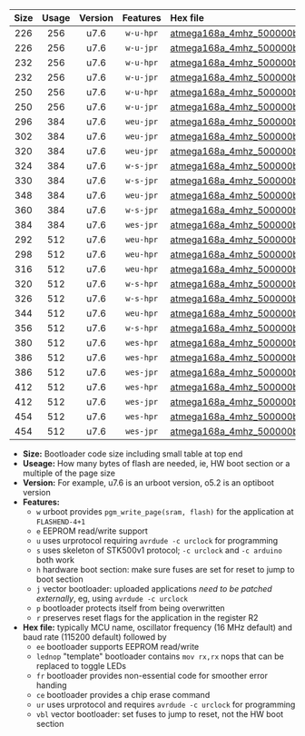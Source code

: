 |Size|Usage|Version|Features|Hex file|
|:-:|:-:|:-:|:-:|:--|
|226|256|u7.6|`w-u-hpr`|[atmega168a_4mhz_500000bps_ur.hex](https://raw.githubusercontent.com/stefanrueger/urboot/main//atmega168a_4mhz_500000bps_ur.hex)|
|226|256|u7.6|`w-u-jpr`|[atmega168a_4mhz_500000bps_ur_vbl.hex](https://raw.githubusercontent.com/stefanrueger/urboot/main//atmega168a_4mhz_500000bps_ur_vbl.hex)|
|232|256|u7.6|`w-u-hpr`|[atmega168a_4mhz_500000bps_lednop_ur.hex](https://raw.githubusercontent.com/stefanrueger/urboot/main//atmega168a_4mhz_500000bps_lednop_ur.hex)|
|232|256|u7.6|`w-u-jpr`|[atmega168a_4mhz_500000bps_lednop_ur_vbl.hex](https://raw.githubusercontent.com/stefanrueger/urboot/main//atmega168a_4mhz_500000bps_lednop_ur_vbl.hex)|
|250|256|u7.6|`w-u-hpr`|[atmega168a_4mhz_500000bps_lednop_fr_ur.hex](https://raw.githubusercontent.com/stefanrueger/urboot/main//atmega168a_4mhz_500000bps_lednop_fr_ur.hex)|
|250|256|u7.6|`w-u-jpr`|[atmega168a_4mhz_500000bps_lednop_fr_ur_vbl.hex](https://raw.githubusercontent.com/stefanrueger/urboot/main//atmega168a_4mhz_500000bps_lednop_fr_ur_vbl.hex)|
|296|384|u7.6|`weu-jpr`|[atmega168a_4mhz_500000bps_ee_ur_vbl.hex](https://raw.githubusercontent.com/stefanrueger/urboot/main//atmega168a_4mhz_500000bps_ee_ur_vbl.hex)|
|302|384|u7.6|`weu-jpr`|[atmega168a_4mhz_500000bps_ee_lednop_ur_vbl.hex](https://raw.githubusercontent.com/stefanrueger/urboot/main//atmega168a_4mhz_500000bps_ee_lednop_ur_vbl.hex)|
|320|384|u7.6|`weu-jpr`|[atmega168a_4mhz_500000bps_ee_lednop_fr_ur_vbl.hex](https://raw.githubusercontent.com/stefanrueger/urboot/main//atmega168a_4mhz_500000bps_ee_lednop_fr_ur_vbl.hex)|
|324|384|u7.6|`w-s-jpr`|[atmega168a_4mhz_500000bps_vbl.hex](https://raw.githubusercontent.com/stefanrueger/urboot/main//atmega168a_4mhz_500000bps_vbl.hex)|
|330|384|u7.6|`w-s-jpr`|[atmega168a_4mhz_500000bps_lednop_vbl.hex](https://raw.githubusercontent.com/stefanrueger/urboot/main//atmega168a_4mhz_500000bps_lednop_vbl.hex)|
|348|384|u7.6|`weu-jpr`|[atmega168a_4mhz_500000bps_ee_lednop_fr_ce_ur_vbl.hex](https://raw.githubusercontent.com/stefanrueger/urboot/main//atmega168a_4mhz_500000bps_ee_lednop_fr_ce_ur_vbl.hex)|
|360|384|u7.6|`w-s-jpr`|[atmega168a_4mhz_500000bps_lednop_fr_vbl.hex](https://raw.githubusercontent.com/stefanrueger/urboot/main//atmega168a_4mhz_500000bps_lednop_fr_vbl.hex)|
|384|384|u7.6|`wes-jpr`|[atmega168a_4mhz_500000bps_ee_vbl.hex](https://raw.githubusercontent.com/stefanrueger/urboot/main//atmega168a_4mhz_500000bps_ee_vbl.hex)|
|292|512|u7.6|`weu-hpr`|[atmega168a_4mhz_500000bps_ee_ur.hex](https://raw.githubusercontent.com/stefanrueger/urboot/main//atmega168a_4mhz_500000bps_ee_ur.hex)|
|298|512|u7.6|`weu-hpr`|[atmega168a_4mhz_500000bps_ee_lednop_ur.hex](https://raw.githubusercontent.com/stefanrueger/urboot/main//atmega168a_4mhz_500000bps_ee_lednop_ur.hex)|
|316|512|u7.6|`weu-hpr`|[atmega168a_4mhz_500000bps_ee_lednop_fr_ur.hex](https://raw.githubusercontent.com/stefanrueger/urboot/main//atmega168a_4mhz_500000bps_ee_lednop_fr_ur.hex)|
|320|512|u7.6|`w-s-hpr`|[atmega168a_4mhz_500000bps.hex](https://raw.githubusercontent.com/stefanrueger/urboot/main//atmega168a_4mhz_500000bps.hex)|
|326|512|u7.6|`w-s-hpr`|[atmega168a_4mhz_500000bps_lednop.hex](https://raw.githubusercontent.com/stefanrueger/urboot/main//atmega168a_4mhz_500000bps_lednop.hex)|
|344|512|u7.6|`weu-hpr`|[atmega168a_4mhz_500000bps_ee_lednop_fr_ce_ur.hex](https://raw.githubusercontent.com/stefanrueger/urboot/main//atmega168a_4mhz_500000bps_ee_lednop_fr_ce_ur.hex)|
|356|512|u7.6|`w-s-hpr`|[atmega168a_4mhz_500000bps_lednop_fr.hex](https://raw.githubusercontent.com/stefanrueger/urboot/main//atmega168a_4mhz_500000bps_lednop_fr.hex)|
|380|512|u7.6|`wes-hpr`|[atmega168a_4mhz_500000bps_ee.hex](https://raw.githubusercontent.com/stefanrueger/urboot/main//atmega168a_4mhz_500000bps_ee.hex)|
|386|512|u7.6|`wes-hpr`|[atmega168a_4mhz_500000bps_ee_lednop.hex](https://raw.githubusercontent.com/stefanrueger/urboot/main//atmega168a_4mhz_500000bps_ee_lednop.hex)|
|386|512|u7.6|`wes-jpr`|[atmega168a_4mhz_500000bps_ee_lednop_vbl.hex](https://raw.githubusercontent.com/stefanrueger/urboot/main//atmega168a_4mhz_500000bps_ee_lednop_vbl.hex)|
|412|512|u7.6|`wes-hpr`|[atmega168a_4mhz_500000bps_ee_lednop_fr.hex](https://raw.githubusercontent.com/stefanrueger/urboot/main//atmega168a_4mhz_500000bps_ee_lednop_fr.hex)|
|412|512|u7.6|`wes-jpr`|[atmega168a_4mhz_500000bps_ee_lednop_fr_vbl.hex](https://raw.githubusercontent.com/stefanrueger/urboot/main//atmega168a_4mhz_500000bps_ee_lednop_fr_vbl.hex)|
|454|512|u7.6|`wes-hpr`|[atmega168a_4mhz_500000bps_ee_lednop_fr_ce.hex](https://raw.githubusercontent.com/stefanrueger/urboot/main//atmega168a_4mhz_500000bps_ee_lednop_fr_ce.hex)|
|454|512|u7.6|`wes-jpr`|[atmega168a_4mhz_500000bps_ee_lednop_fr_ce_vbl.hex](https://raw.githubusercontent.com/stefanrueger/urboot/main//atmega168a_4mhz_500000bps_ee_lednop_fr_ce_vbl.hex)|

- **Size:** Bootloader code size including small table at top end
- **Useage:** How many bytes of flash are needed, ie, HW boot section or a multiple of the page size
- **Version:** For example, u7.6 is an urboot version, o5.2 is an optiboot version
- **Features:**
  + `w` urboot provides `pgm_write_page(sram, flash)` for the application at `FLASHEND-4+1`
  + `e` EEPROM read/write support
  + `u` uses urprotocol requiring `avrdude -c urclock` for programming
  + `s` uses skeleton of STK500v1 protocol; `-c urclock` and `-c arduino` both work
  + `h` hardware boot section: make sure fuses are set for reset to jump to boot section
  + `j` vector bootloader: uploaded applications *need to be patched externally*, eg, using `avrdude -c urclock`
  + `p` bootloader protects itself from being overwritten
  + `r` preserves reset flags for the application in the register R2
- **Hex file:** typically MCU name, oscillator frequency (16 MHz default) and baud rate (115200 default) followed by
  + `ee` bootloader supports EEPROM read/write
  + `lednop` "template" bootloader contains `mov rx,rx` nops that can be replaced to toggle LEDs
  + `fr` bootloader provides non-essential code for smoother error handing
  + `ce` bootloader provides a chip erase command
  + `ur` uses urprotocol and requires `avrdude -c urclock` for programming
  + `vbl` vector bootloader: set fuses to jump to reset, not the HW boot section
